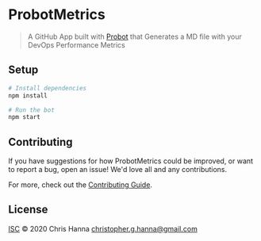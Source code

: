 # ProbotMetrics

> A GitHub App built with [Probot](https://github.com/probot/probot) that Generates a MD file with your DevOps Performance Metrics

## Setup

```sh
# Install dependencies
npm install

# Run the bot
npm start
```

## Contributing

If you have suggestions for how ProbotMetrics could be improved, or want to report a bug, open an issue! We'd love all and any contributions.

For more, check out the [Contributing Guide](CONTRIBUTING.md).

## License

[ISC](LICENSE) © 2020 Chris Hanna <christopher.g.hanna@gmail.com>
